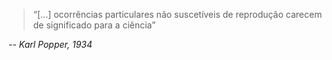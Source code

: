 > “[...] ocorrências particulares não suscetíveis de reprodução carecem de significado para a ciência”

-- <cite>Karl Popper, 1934</cite>

